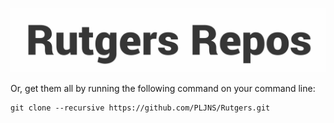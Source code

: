 ![](/img/rutgersrepos.jpg)

Or, get them all by running the following command on your command line:

    git clone --recursive https://github.com/PLJNS/Rutgers.git
